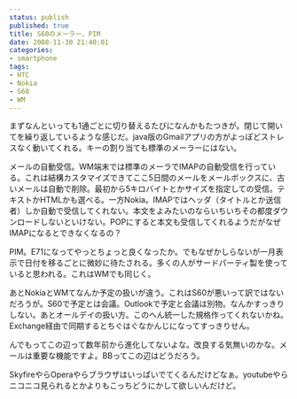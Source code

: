 ```yaml
---
status: publish
published: true
title: S60のメーラー、PIM
date: 2008-11-30 21:40:01
categories:
- smartphone
tags:
- HTC
- Nokia
- S60
- WM
---
```

まずなんといっても1通ごとに切り替えるたびになんかもたつきが。閉じて開いてを繰り返しているような感じだ。java版のGmailアプリの方がよっぽどストレスなく動いてくれる。キーの割り当ても標準のメーラーにはない。

メールの自動受信。WM端末では標準のメーラでIMAPの自動受信を行っている。これは結構カスタマイズできてここ5日間のメールをメールボックスに、古いメールは自動で削除。最初から5キロバイトとかサイズを指定しての受信。テキストかHTMLかも選べる。一方Nokia。IMAPではヘッダ（タイトルとか送信者）しか自動で受信してくれない。本文をよみたいのならいちいちその都度ダウンロードしないといけない。POPにすると本文も受信してくれるようだがなぜIMAPになるとできなくなるの？

PIM。E71になってやっとちょっと良くなったか。でもなぜかしらないが一月表示で日付を移るごとに微妙に待たされる。多くの人がサードパーティ製を使っていると思われる。これはWMでも同じく。

あとNokiaとWMてなんか予定の扱いが違う。これはS60が悪いって訳ではないだろうが。S60で予定とは会議。Outlookで予定と会議は別物。なんかすっきりしない。あとオールデイの扱い方。このへん統一した規格作ってくれないかね。Exchange経由で同期するとちぐはぐなかんじになってすっきりせん。

んでもってこの辺って数年前から進化してないよな。改良する気無いのかな。メールは重要な機能ですよ。BBってこの辺はどうだろう。

SkyfireやらOperaやらブラウザはいっぱいでてくるんだけどなぁ。youtubeやらニコニコ見られるとかよりもこっちどうにかして欲しいんだけど。
